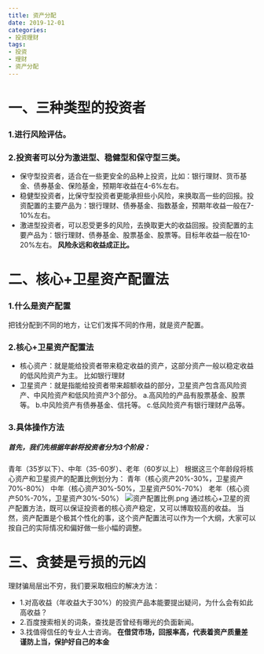 ```yaml
---
title: 资产分配
date: 2019-12-01
categories: 
- 投资理财
tags: 
- 投资
- 理财
- 资产分配
---
```

# 一、三种类型的投资者
### 1.进行风险评估。
### 2.投资者可以分为激进型、稳健型和保守型三类。
- 保守型投资者，适合在一些更安全的品种上投资，比如：银行理财、货币基金、债券基金、保险基金，预期年收益在4-6%左右。
- 稳健型投资者，比保守型投资者更能承担些小风险，来换取高一些的回报。投资配置的主要产品为：银行理财、债券基金、指数基金，预期年收益一般在7-10%左右。
- 激进型投资者，可以忍受更多的风险，去换取更大的收益回报。投资配置的主要产品为：银行理财、债券基金、股票基金、股票等。目标年收益一般在10-20%左右。
**风险永远和收益成正比。**
# 二、核心+卫星资产配置法
### 1.什么是资产配置
把钱分配到不同的地方，让它们发挥不同的作用，就是资产配置。
### 2.核心+卫星资产配置法
- 核心资产：就是能给投资者带来稳定收益的资产，这部分资产一般以稳定收益的低风险资产为主。
比如银行理财
- 卫星资产：就是指能给投资者带来超额收益的部分，卫星资产包含高风险资产、中风险资产和低风险资产3个部分。
a.高风险的产品有股票基金、股票等。
b.中风险资产有债券基金、信托等。
c.低风险资产有银行理财产品等。

### 3.具体操作方法
##### 首先，我们先根据年龄将投资者分为3个阶段：
青年（35岁以下）、中年（35-60岁）、老年（60岁以上）
根据这三个年龄段将核心资产和卫星资产的配置比例划分为：
青年（核心资产20%-30%，卫星资产70%-80%）
中年（核心资产30%-50%，卫星资产50%-70%）
老年（核心资产50%-70%，卫星资产30%-50%）
![资产配置比例.png](a.png)
通过核心+卫星的资产配置方法，既可以保证投资者的核心资产稳定，又可以博取较高的收益。
当然，资产配置是个极其个性化的事，这个资产配置法可以作为一个大纲，大家可以按自己的实际情况和偏好做一些小幅的调整。
# 三、贪婪是亏损的元凶
理财骗局层出不穷，我们要采取相应的解决方法：
- 1.对高收益（年收益大于30%）的投资产品本能要提出疑问，为什么会有如此高收益？
- 2.百度搜索相关的词条，查找是否曾经有曝光的负面新闻。
- 3.找值得信任的专业人士咨询。
**在借贷市场，回报率高，代表着资产质量差**
**谨防上当，保护好自己的本金**

